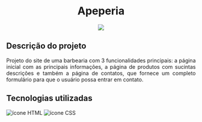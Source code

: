 <h1 align="center">Apeperia</h1>


<p align="center">
<img src="http://img.shields.io/static/v1?label=STATUS&message=CONCLUIDO&color=green&style=for-the-badge"/>
</p>

<h2>Descrição do projeto</h2>
<p align="justify">Projeto do site de uma barbearia com 3 funcionalidades principais: a página inicial com as principais informações, a página de produtos com sucintas descrições e também a página de contatos, que fornece um completo formulário para que o usuário possa entrar em contato. </p>


<h2>Tecnologias utilizadas</h2>

<div>
<img src="https://img.icons8.com/color/64/null/html-5--v1.png" alt="ícone HTML"/>
<img src="https://img.icons8.com/color/64/null/css3.png" alt="ícone CSS"/>
</div>

